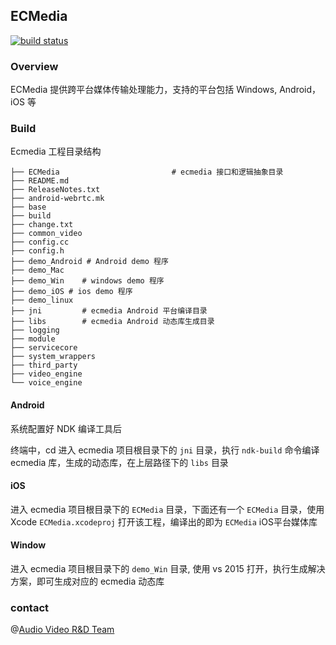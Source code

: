 ##  ECMedia  

[![build status](http://git.yuntongxun.com/platform_sdk/ecmedia/badges/master/build.svg)](http://git.yuntongxun.com/platform-sdk/ecmedia/commits/master)



### Overview 

ECMedia 提供跨平台媒体传输处理能力，支持的平台包括 Windows,  Android， iOS 等 





### Build

Ecmedia 工程目录结构

```shell
├── ECMedia 						# ecmedia 接口和逻辑抽象目录
├── README.md
├── ReleaseNotes.txt
├── android-webrtc.mk
├── base
├── build
├── change.txt
├── common_video
├── config.cc
├── config.h
├── demo_Android # Android demo 程序
├── demo_Mac	
├── demo_Win	# windows demo 程序
├── demo_iOS # ios demo 程序
├── demo_linux
├── jni			# ecmedia Android 平台编译目录
├── libs 		# ecmedia Android 动态库生成目录
├── logging
├── module
├── servicecore
├── system_wrappers
├── third_party
├── video_engine
└── voice_engine
```



#### Android

系统配置好 NDK 编译工具后

终端中，cd 进入 ecmedia 项目根目录下的 `jni` 目录，执行 `ndk-build` 命令编译 ecmedia 库，生成的动态库，在上层路径下的 `libs` 目录

#### iOS 

进入 ecmedia 项目根目录下的 `ECMedia` 目录，下面还有一个 `ECMedia` 目录，使用  Xcode `ECMedia.xcodeproj` 打开该工程，编译出的即为 `ECMedia` iOS平台媒体库

#### Window

进入 ecmedia 项目根目录下的 `demo_Win` 目录, 使用 vs 2015 打开，执行生成解决方案，即可生成对应的 ecmedia 动态库



### contact

@[Audio Video R&D Team](http://yuntongxun.com) 

 





